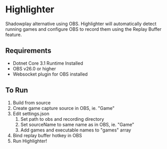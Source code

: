 # Highlighter
Shadowplay alternative using OBS. Highlighter will automatically detect running games and configure OBS to record them using the Replay Buffer feature.
## Requirements
* Dotnet Core 3.1 Runtime Installed
* OBS v26.0 or higher
* Websocket plugin for OBS installed
## To Run
1. Build from source
1. Create game capture source in OBS, ie. "Game" 
1. Edit settings.json
    1. Set path to obs and recording directory
    1. Set sourceName to same name as in OBS, ie. "Game"
    1. Add games and executable names to "games" array
1. Bind replay buffer hotkey in OBS
1. Run Highlighter!